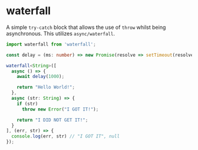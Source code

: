 # waterfall
A simple ``try-catch`` block that allows the use of ``throw`` whilst being asynchronous.  This utilizes ``async/waterfall``.

```typescript
import waterfall from 'waterfall';

const delay = (ms: number) => new Promise(resolve => setTimeout(resolve, ms));

waterfall<String>([
  async () => {
    await delay(1000);

    return "Hello World!";
  },
  async (str: String) => {
    if (str)
      throw new Error("I GOT IT!");

    return "I DID NOT GET IT!";
  }
], (err, str) => {
  console.log(err, str) // "I GOT IT", null
});
```
